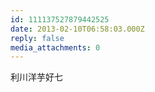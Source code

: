 ```yaml
---
id: 111137527879442525
date: 2013-02-10T06:58:03.000Z
reply: false
media_attachments: 0
---
```


利川洋芋好七

